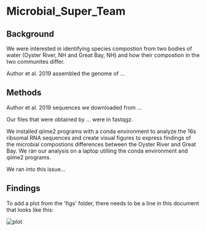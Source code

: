 # Microbial_Super_Team


## Background

We were interested in identifying species compostion from two bodies of water (Oyster River, NH and Great Bay, NH) and how their compostion in the two communites differ. 

Author et al. 2019 assembled the genome of ... 

## Methods

Author et al. 2019 sequences we downloaded from ...

Our files that were obtained by ... were in fastqgz.

We installed qiime2 programs with a conda environment to analyze the 16s ribsomal RNA sequences and create visual figures to express findings of the microbial compostions differences between the Oyster River and Great Bay. We ran our analysis on a laptop utiliing the conda environment and qiime2 programs.

We ran into this issue...

## Findings

To add a plot from the 'figs' folder, there needs to be a line in this document that looks like this:

![plot](figures/plotfile.png)
